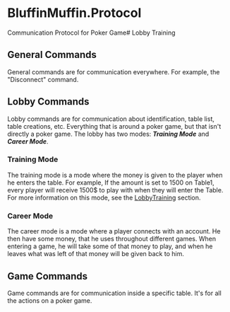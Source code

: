 # BluffinMuffin.Protocol
Communication Protocol for Poker Game# Lobby Training

## General Commands
General commands are for communication everywhere. For example, the "Disconnect" command.

## Lobby Commands
Lobby commands are for communication about identification, table list, table creations, etc. Everything that is around a poker game, but that isn't directly a poker game.
The lobby has two modes: ***Training Mode*** and ***Career Mode***. 

### Training Mode
The training mode is a mode where the money is given to the player when he enters the table. For example, If the amount is set to 1500 on Table1, every player will receive 1500$ to play with when they will enter the Table.
For more information on this mode, see the [LobbyTraining](https://github.com/Ericmas001/BluffinMuffin.Protocol/blob/master/C%23/Documentation/LobbyTraining.md) section.

### Career Mode
The career mode is a mode where a player connects with an account. He then have some money, that he uses throughout different games. When entering a game, he will take some of that money to play, and when he leaves what was left of that money will be given back to him.

## Game Commands
Game commands are for communication inside a specific table. It's for all the actions on a poker game.
